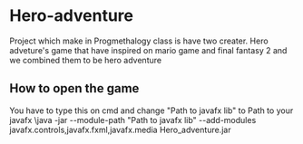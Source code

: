 # Hero-adventure
Project which make in Progmethalogy class is have two creater. Hero adveture's game that have inspired on mario game and final fantasy 2 and we combined them to be hero adventure
## How to open the game
You have to type this on cmd and change "Path to javafx lib" to Path to your javafx
\java -jar --module-path "Path to javafx lib" --add-modules javafx.controls,javafx.fxml,javafx.media Hero_adventure.jar
